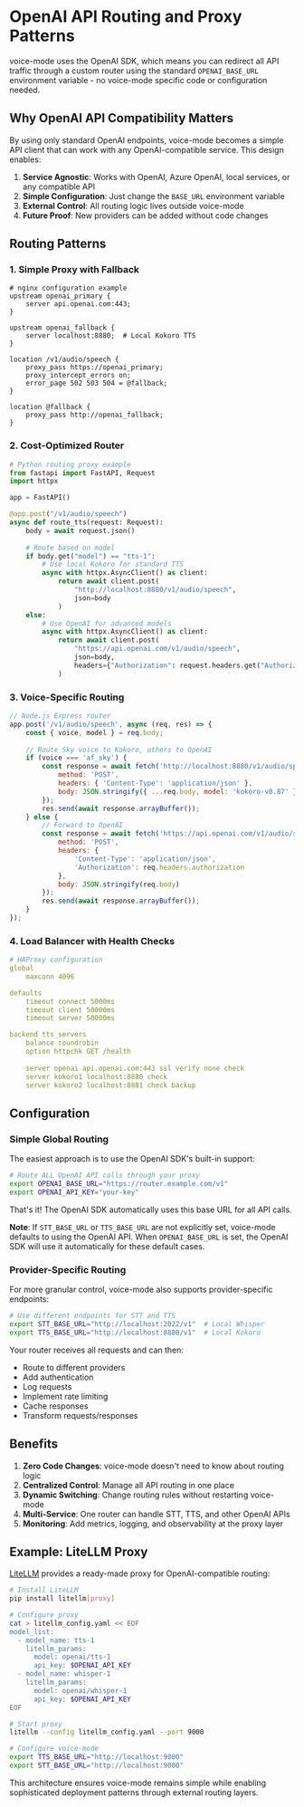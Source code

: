 # OpenAI API Routing and Proxy Patterns

voice-mode uses the OpenAI SDK, which means you can redirect all API traffic through a custom router using the standard `OPENAI_BASE_URL` environment variable - no voice-mode specific code or configuration needed.

## Why OpenAI API Compatibility Matters

By using only standard OpenAI endpoints, voice-mode becomes a simple API client that can work with any OpenAI-compatible service. This design enables:

1. **Service Agnostic**: Works with OpenAI, Azure OpenAI, local services, or any compatible API
2. **Simple Configuration**: Just change the `BASE_URL` environment variable
3. **External Control**: All routing logic lives outside voice-mode
4. **Future Proof**: New providers can be added without code changes

## Routing Patterns

### 1. Simple Proxy with Fallback

```nginx
# nginx configuration example
upstream openai_primary {
    server api.openai.com:443;
}

upstream openai_fallback {
    server localhost:8880;  # Local Kokoro TTS
}

location /v1/audio/speech {
    proxy_pass https://openai_primary;
    proxy_intercept_errors on;
    error_page 502 503 504 = @fallback;
}

location @fallback {
    proxy_pass http://openai_fallback;
}
```

### 2. Cost-Optimized Router

```python
# Python routing proxy example
from fastapi import FastAPI, Request
import httpx

app = FastAPI()

@app.post("/v1/audio/speech")
async def route_tts(request: Request):
    body = await request.json()
    
    # Route based on model
    if body.get("model") == "tts-1":
        # Use local Kokoro for standard TTS
        async with httpx.AsyncClient() as client:
            return await client.post(
                "http://localhost:8880/v1/audio/speech",
                json=body
            )
    else:
        # Use OpenAI for advanced models
        async with httpx.AsyncClient() as client:
            return await client.post(
                "https://api.openai.com/v1/audio/speech",
                json=body,
                headers={"Authorization": request.headers.get("Authorization")}
            )
```

### 3. Voice-Specific Routing

```javascript
// Node.js Express router
app.post('/v1/audio/speech', async (req, res) => {
    const { voice, model } = req.body;
    
    // Route Sky voice to Kokoro, others to OpenAI
    if (voice === 'af_sky') {
        const response = await fetch('http://localhost:8880/v1/audio/speech', {
            method: 'POST',
            headers: { 'Content-Type': 'application/json' },
            body: JSON.stringify({ ...req.body, model: 'kokoro-v0.87' })
        });
        res.send(await response.arrayBuffer());
    } else {
        // Forward to OpenAI
        const response = await fetch('https://api.openai.com/v1/audio/speech', {
            method: 'POST',
            headers: {
                'Content-Type': 'application/json',
                'Authorization': req.headers.authorization
            },
            body: JSON.stringify(req.body)
        });
        res.send(await response.arrayBuffer());
    }
});
```

### 4. Load Balancer with Health Checks

```yaml
# HAProxy configuration
global
    maxconn 4096

defaults
    timeout connect 5000ms
    timeout client 50000ms
    timeout server 50000ms

backend tts_servers
    balance roundrobin
    option httpchk GET /health
    
    server openai api.openai.com:443 ssl verify none check
    server kokoro1 localhost:8880 check
    server kokoro2 localhost:8881 check backup
```

## Configuration

### Simple Global Routing

The easiest approach is to use the OpenAI SDK's built-in support:

```bash
# Route ALL OpenAI API calls through your proxy
export OPENAI_BASE_URL="https://router.example.com/v1"
export OPENAI_API_KEY="your-key"
```

That's it! The OpenAI SDK automatically uses this base URL for all API calls.

**Note**: If `STT_BASE_URL` or `TTS_BASE_URL` are not explicitly set, voice-mode defaults to using the OpenAI API. When `OPENAI_BASE_URL` is set, the OpenAI SDK will use it automatically for these default cases.

### Provider-Specific Routing

For more granular control, voice-mode also supports provider-specific endpoints:

```bash
# Use different endpoints for STT and TTS
export STT_BASE_URL="http://localhost:2022/v1"  # Local Whisper
export TTS_BASE_URL="http://localhost:8880/v1"  # Local Kokoro
```

Your router receives all requests and can then:
- Route to different providers
- Add authentication
- Log requests
- Implement rate limiting
- Cache responses
- Transform requests/responses

## Benefits

1. **Zero Code Changes**: voice-mode doesn't need to know about routing logic
2. **Centralized Control**: Manage all API routing in one place
3. **Dynamic Switching**: Change routing rules without restarting voice-mode
4. **Multi-Service**: One router can handle STT, TTS, and other OpenAI APIs
5. **Monitoring**: Add metrics, logging, and observability at the proxy layer

## Example: LiteLLM Proxy

[LiteLLM](https://github.com/BerriAI/litellm) provides a ready-made proxy for OpenAI-compatible routing:

```bash
# Install LiteLLM
pip install litellm[proxy]

# Configure proxy
cat > litellm_config.yaml << EOF
model_list:
  - model_name: tts-1
    litellm_params:
      model: openai/tts-1
      api_key: $OPENAI_API_KEY
  - model_name: whisper-1
    litellm_params:
      model: openai/whisper-1
      api_key: $OPENAI_API_KEY
EOF

# Start proxy
litellm --config litellm_config.yaml --port 9000

# Configure voice-mode
export TTS_BASE_URL="http://localhost:9000"
export STT_BASE_URL="http://localhost:9000"
```

This architecture ensures voice-mode remains simple while enabling sophisticated deployment patterns through external routing layers.